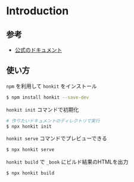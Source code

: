 # Introduction

## 参考

- [公式のドキュメント](https://efcl.info/2020/06/19/githon/)

## 使い方

`npm` を利用して `honkit` をインストール

```bash
$ npm install honkit --save-dev
```

`honkit init` コマンドで初期化

```bash
# 作りたいドキュメントのディレクトリで実行
$ npx honkit init
```

`honkit serve` コマンドでプレビューできる

```bash
$ npx honkit serve
```

`honkit build` で `_book` にビルド結果のHTMLを出力

```bash
$ npx honkit build
```